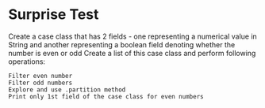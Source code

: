 # Surprise Test

Create a case class that has 2 fields - one representing a numerical value in String and another representing a boolean field denoting whether the number is even or odd
Create a list of this case class and perform following operations:

    Filter even number
    Filter odd numbers
    Explore and use .partition method
    Print only 1st field of the case class for even numbers 

